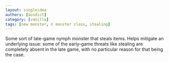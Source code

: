 ```yaml
---
layout: singleidea
authors: [aosdict]
category: [vanilla]
tags: [new monster, n monster class, stealing]
---
```

Some sort of late-game nymph monster that steals items. Helps mitigate an underlying issue: some of the early-game threats like stealing are completely absent in the late game, with no particular reason for that being the case.

